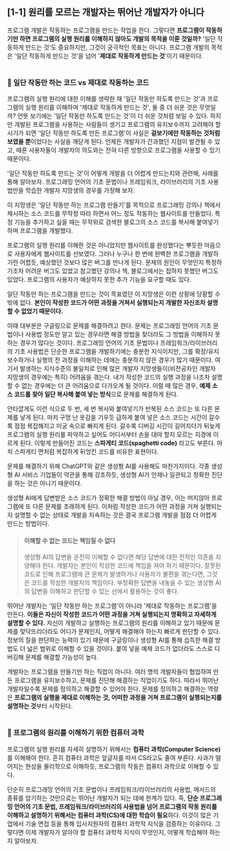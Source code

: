 ## [1-1] 원리를 모르는 개발자는 뛰어난 개발자가 아니다

프로그램 개발은 작동하는 프로그램을 만드는 작업을 한다. 그렇다면 **프로그램이 작동하기만 하면 프로그램의 실행 원리를 이해하지 않아도 개발의 목적을 이룬 것일까?**
'일단 작동하게 만드는 것'도 중요하지만, 그것이 궁극적인 목표는 아니다. 프로그램 개발의 목적은 '일단 작동하게 만드는 것'을 넘어 '**제대로 작동하게 만드는 것**'이기 때문이다.
<br/>
<br/>
### 🍓 일단 작동만 하는 코드 vs 제대로 작동하는 코드
프로그램의 실행 원리에 대한 이해를 생략한 채 '일단 작동만 하도록 만드는 것'과 프로그램의 실행 원리를 이해하며 '제대로 작동하게 만드는 것', 둘 중 더 쉬운 것은 무엇일까?
언뜻 보기에는 '일단 작동만 하도록 만드는 것'이 더 쉬운 것처럼 보일 수 있다.
하지만 개발된 프로그램을 사용하는 사람들이 생기고 프로그램의 유지보수까지 고려해야 할 시기가 되면 '일단 작동만 하도록 만든 프로그램'이 사실은 **겉보기에만 작동하는 것처럼 보였을 뿐**이었다는
사실을 깨닫게 된다.
언제든 개발자가 간과했던 지점이 발견될 수 있고, 때론 사용자들이 개발자의 의도와는 전혀 다른 방향으로 프로그램을 사용할 수 있기 때문이다.

'일단 작동만 하도록 만드는 것'이 어떻게 개발을 더 어렵게 만드는지와 관련해, 사례를 통해 알아보자.
프로그래밍 언어의 기초 문법이나 프레임워크, 라이브러리의 기초 사용법만을 학습한 개발자 지망생의 경우를 가정해 보자.

이 지망생은 '일단 작동만 하는 프로그램 만들기'를 목적으로 프로그래밍 강의나 책에서 제시하는 소스 코드를 무작정 따라 하면서 어느 정도 작동하는 웹사이트를 만들었다.
특정 기능을 추가하고 싶을 때는 무작위로 검색한 블로그의 소스 코드를 복사해 붙여넣기하며 프로그램을 개발했다.

프로그램의 실행 원리를 이해한 것은 아니었지만 웹사이트를 완성했다는 뿌듯한 마음으로 사용자에게 웹사이트를 선보였다.
그러나 누구나 한 번에 완벽한 프로그램을 개발하기란 어렵듯, 예상했던 것보다 많은 버그를 만나게 된다.
문제의 원인이 무엇인지 특정하기조차 어려운 버그도 있었고 참고했던 강의나 책, 블로그에서는 접하지 못했던 버그도 있었다. 프로그램의 사용자가 예상하지 못한 추가 기능을 요구할 때도 있다.

일단 작동만 하는 프로그램을 만드는 것이 목표였던 이 지망생은 이런 상황에 당황할 수밖에 없다. **본인이 작성한 코드가 어떤 과정을 거쳐서 실행되는지 개발한 자신조차 설명할 수 없었기 때문이다.**

이때 대부분은 구글링으로 문제를 해결하려고 한다. 문제는 프로그래밍 언어의 기초 문법이나 사용법 정도만 알고 있는 경우라면 해결 방법을 찾더라도 그 방법을 이해하지 못하는 경우가 많다는 것이다.
프로그래밍 언어의 기초 문법이나 프레임워크/라이브러리의 기초 사용법은 단순한 프로그램을 개발하기에는 충분한 지식이지만, 그를 확장/유지보수하거나 실행의 전 과정을 이해하는 데에는 충분하지 않은 경우가
많기 때문이다. 여기서 발생하는 지식수준의 불일치로 인해 많은 개발자 지망생들이(비전공자인 개발자 지망생의 경우에는 특히) 어려움을 겪는다.
내가 작성한 코드의 실행 과정을 나조차 설명할 수 없는 경우에는 더 큰 어려움으로 다가오게 될 것이다. 이럴 때 많은 경우, **예제 소스 코드를 찾아 일단 복사해 붙여 넣는 방식**으로 문제를 해결하게 된다.

안타깝게도 이런 식으로 두 번, 세 번 복사와 붙여넣기가 반복된 소스 코드는 또 다른 문제를 낳게 된다.
마치 구멍 난 옷감을 기우듯 급하게 붙여 넣은 소스 코드는 시간이 갈수록 점점 복잡해지고 미궁 속으로 빠지게 된다.
갈수록 디버깅 시간이 길어지다가 뒤늦게 프로그램의 실행 원리를 파악하고 싶어도 어디서부터 손을 대야 할지 모르는 지경에 이르게 된다.
이렇게 만들어진 코드는 **스파게티 코드(spaghetti code)** 라고도 부른다. 마치 스파게티 면처럼 복잡하게 뒤엉킨 코드를 비유한 표현이다.

문제를 해결하기 위해 ChatGPT와 같은 생성형 AI를 사용해도 마찬가지이다. 각종 생성형 AI 서비스 기업들이 약관을 통해 강조하듯, 생성형 AI가 언제나 일관되고 정확한 진단을 하는 것은 아니기 때문이다.

생성형 AI에게 답변받은 소스 코드가 정확한 해결 방법이 아닐 경우, 이는 머지않아 프로그램에 또 다른 문제를 초래하게 된다.
이처럼 작성한 코드가 어떤 과정을 거쳐 실행되는지 설명할 수 없는 상태로 개발을 지속하는 것은 결국 프로그램 개발을 점점 더 어렵게 만드는 방법이다.

> #### 이해할 수 없는 코드는 책임질 수 없다
> 생성형 AI의 답변을 온전히 이해할 수 없다면 해당 답변에 대한 전적인 의존을 지양해야 한다. 개발자는 본인이 작성한 코드에 책임을 져야 하기 때문이다.
> 잘못된 코드로 인해 프로그램에 큰 문제가 발생하거나 사용자가 불편을 겪는다면, 그것은 코드를 작성한 개발자의 책임이다.
> 부정확한 답변을 내놓을 수 있는 생성형 AI의 답변을 이해하고 판단할 수 있는 선에서 활용하는 것이 좋다.


뛰어난 개발자는 '일단 작동만 하는 프로그램'이 아니라 '제대로 작동하는 프로그램'을 만든다. **이들은 자신이 작성한 코드가 어떤 과정을 거쳐 실행되는지 명확하고 자세하게 설명할 수 있다.**
자신이 개발하고 실행하는 프로그램의 원리를 이해하고 있기 때문에 문제를 맞닥뜨리더라도 어디가 문제인지, 어떻게 해결해야 하는지 빠르게 판단할 수 있다.
정보의 질을 판단하는 능력이 있기 때문에 구글링이나 생성형 AI를 통해 습득한 해결 방법도 더 넓은 범위로 이해할 수 있을 것이다. 붙여 넣을 예제 코드가 없더라도 스스로 디버깅해 문제를 해결할 가능성이 높다.

개발자는 프로그램을 만들기만 하는 직업이 아니다. 여러 명의 개발자들이 협업하여 만든 프로그램을 유지보수하고, 문제를 진단해 해결하는 직업이기도 하다.
따라서 뛰어난 개발자일수록 문제를 정의하고 해결할 수 있어야 한다. 문제를 정의하고 해결하는 역량은 **프로그램의 실행을 제대로 이해하는 것, 어떠한 과정을 거쳐 프로그램이 실행되는지를 설명하는 것**부터 시작된다.
<br/>
<br/>
### 🍓 프로그램의 원리를 이해하기 위한 컴퓨터 과학
프로그램의 실행 원리를 자세히 설명하기 위해서는 **컴퓨터 과학(Computer Science)** 를 이해해야 한다. 흔히 컴퓨터 과학은 앞글자를 따서 CS라고도 줄여 부른다.
사과가 떨어지는 현상을 물리학으로 이해하듯, 프로그램의 작동은 컴퓨터 과학으로 이해할 수 있다.

단순히 프로그래밍 언어의 기초 문법이나 프레임워크/라이브러리의 사용법, 메서드의 종류를 암기하는 것만으로는 뛰어난 개발자가 되는 데에 한계가 있다.
즉, **단순 프로그래밍 언어의 기초 문법, 프레임워크/라이브러리의 사용법을 넘어 프로그램의 작동 원리를 이해하고 설명하기 위해서는 컴퓨터 과학(CS)에 대한 학습이 필요**하다.
이것이 많은 기업에서 기술 면접 등을 통해 입사지원자의 컴퓨터 과학적 지식을 검증하는 이유이다. 그렇다면 이제 개발자가 알아야 할 컴퓨터 과학적 지식이 무엇인지, 어떻게 학습해야 하는지 알아보자.
